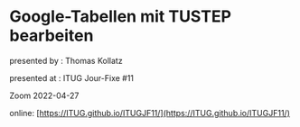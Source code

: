 # Google-Tabellen mit TUSTEP bearbeiten

presented by : Thomas Kollatz

presented at : ITUG Jour-Fixe #11

Zoom 2022-04-27

online: [https://ITUG.github.io/ITUGJF11/](https://ITUG.github.io/ITUGJF11/)